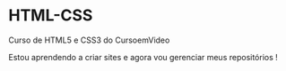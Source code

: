 # HTML-CSS
 Curso de HTML5 e CSS3 do CursoemVideo

Estou aprendendo a criar sites e agora vou gerenciar meus repositórios !
